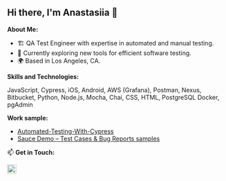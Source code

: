 ## Hi there, I'm Anastasiia 👋

**About Me:**  

  - 🏗 QA Test Engineer with expertise in automated and manual testing.  
  - 🌱 Currently exploring new tools for efficient software testing.  
  - 🌍 Based in Los Angeles, CA. 

**Skills and Technologies:**  

JavaScript, Cypress, iOS, Android, AWS (Grafana), Postman, Nexus, Bitbucket, Python, Node.js, Mocha, Chai, CSS, HTML,  PostgreSQL Docker, pgAdmin


 **Work sample:**

- [Automated-Testing-With-Cypress](https://github.com/AnastasiiaGri/Automated-Testing-With-Cypress.git)
- [Sauce Demo – Test Cases & Bug Reports samples](https://western-fuschia-9fc.notion.site/Sauce-Demo-QA-Work-Samples-1a8a5df2ff5a8096ae07d249e4d64653)

📫 **Get in Touch:**  

<a href="https://www.linkedin.com/in/anastasiiagrigorian/"><img align="left" src="https://raw.githubusercontent.com/yushi1007/yushi1007/main/images/linkedin.svg" alt="Yu Shi | LinkedIn" width="21px"/></a>

